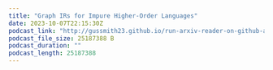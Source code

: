 ```yaml
---
title: "Graph IRs for Impure Higher-Order Languages"
date: 2023-10-07T22:15:30Z
podcast_link: "http://gussmith23.github.io/run-arxiv-reader-on-github-actions/audio/Graph_IRs_for_Impure_Higher-Order_Languages.mp3"
podcast_file_size: 25187388 B
podcast_duration: ""
podcast_length: 25187388
---
```

